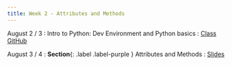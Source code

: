 ```yaml
---
title: Week 2 - Attributes and Methods
---
```


August 2 / 3
: Intro to Python: Dev Environment and Python basics
  : [Class GitHub](https://github.com/jdposada/oop_202230)

August 3 / 4
: **Section**{: .label .label-purple } Attributes and Methods
  : [Slides](https://uninorte-my.sharepoint.com/:p:/g/personal/jposada_uninorte_edu_co/ES0Fh8kZdotFjmD7S_ZmMGsBtXOFL_ieDn-yiiSgzR6Wiw)
